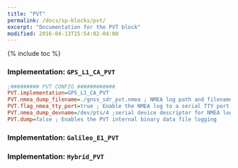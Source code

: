 ```yaml
---
title: "PVT"
permalink: /docs/sp-blocks/pvt/
excerpt: "Documentation for the PVT block"
modified: 2016-04-13T15:54:02-04:00
---
```

{% include toc %}

### Implementation: `GPS_L1_CA_PVT`

```ini
;######### PVT CONFIG ############
PVT.implementation=GPS_L1_CA_PVT
PVT.nmea_dump_filename=./gnss_sdr_pvt.nmea ; NMEA log path and filename
PVT.flag_nmea_tty_port=true ; Enable the NMEA log to a serial TTY port 
PVT.nmea_dump_devname=/dev/pts/4 ;serial device descriptor for NMEA log
PVT.dump=false ; Enables the PVT internal binary data file logging
```

### Implementation: `Galileo_E1_PVT`

### Implementation: `Hybrid_PVT`
